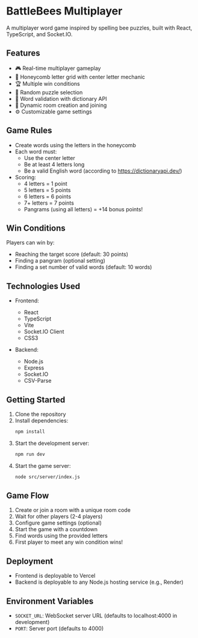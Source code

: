 # BattleBees Multiplayer

A multiplayer word game inspired by spelling bee puzzles, built with React, TypeScript, and Socket.IO.

## Features

- 🎮 Real-time multiplayer gameplay
- 🐝 Honeycomb letter grid with center letter mechanic
- 🏆 Multiple win conditions
- 🎲 Random puzzle selection
- 📝 Word validation with dictionary API
- 🔄 Dynamic room creation and joining
- ⚙️ Customizable game settings

## Game Rules

- Create words using the letters in the honeycomb
- Each word must:
  - Use the center letter
  - Be at least 4 letters long
  - Be a valid English word (according to https://dictionaryapi.dev/)
- Scoring:
  - 4 letters = 1 point
  - 5 letters = 5 points
  - 6 letters = 6 points
  - 7+ letters = 7 points
  - Pangrams (using all letters) = +14 bonus points!

## Win Conditions

Players can win by:

- Reaching the target score (default: 30 points)
- Finding a pangram (optional setting)
- Finding a set number of valid words (default: 10 words)

## Technologies Used

- Frontend:

  - React
  - TypeScript
  - Vite
  - Socket.IO Client
  - CSS3

- Backend:
  - Node.js
  - Express
  - Socket.IO
  - CSV-Parse

## Getting Started

1. Clone the repository
2. Install dependencies:
   ```bash
   npm install
   ```
3. Start the development server:
   ```bash
   npm run dev
   ```
4. Start the game server:
   ```bash
   node src/server/index.js
   ```

## Game Flow

1. Create or join a room with a unique room code
2. Wait for other players (2-4 players)
3. Configure game settings (optional)
4. Start the game with a countdown
5. Find words using the provided letters
6. First player to meet any win condition wins!

## Deployment

- Frontend is deployable to Vercel
- Backend is deployable to any Node.js hosting service (e.g., Render)

## Environment Variables

- `SOCKET_URL`: WebSocket server URL (defaults to localhost:4000 in development)
- `PORT`: Server port (defaults to 4000)


